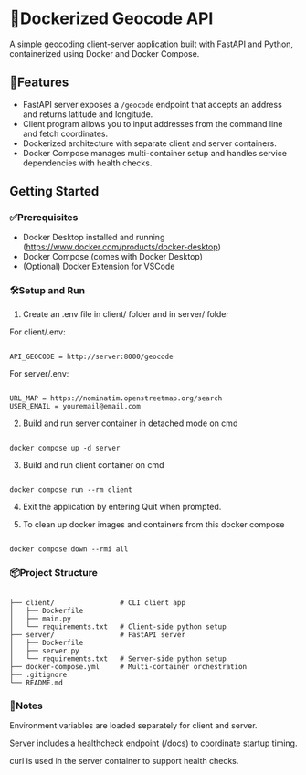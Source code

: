 # 🐳Dockerized Geocode API

A simple geocoding client-server application built with FastAPI and Python, containerized using Docker and Docker Compose.

## 🚀Features

- FastAPI server exposes a `/geocode` endpoint that accepts an address and returns latitude and longitude.
- Client program allows you to input addresses from the command line and fetch coordinates.
- Dockerized architecture with separate client and server containers.
- Docker Compose manages multi-container setup and handles service dependencies with health checks.

## Getting Started

### ✅Prerequisites

- Docker Desktop installed and running (https://www.docker.com/products/docker-desktop)
- Docker Compose (comes with Docker Desktop)
- (Optional) Docker Extension for VSCode

### 🛠️Setup and Run

1. Create an .env file in client/ folder and in server/ folder

For client/.env:
<pre><code>
API_GEOCODE = http://server:8000/geocode
</code></pre>
For server/.env:
<pre><code>
URL_MAP = https://nominatim.openstreetmap.org/search
USER_EMAIL = youremail@email.com
</code></pre>

2. Build and run server container in detached mode on cmd
<pre><code>
docker compose up -d server
</code></pre>

3. Build and run client container on cmd
<pre><code>
docker compose run --rm client
</code></pre>

4. Exit the application by entering Quit when prompted.

5. To clean up docker images and containers from this docker compose
<pre><code>
docker compose down --rmi all
</code></pre>


### 📦Project Structure
<pre><code>
├── client/                # CLI client app
│   ├── Dockerfile
│   ├── main.py
│   └── requirements.txt   # Client-side python setup
├── server/                # FastAPI server
│   ├── Dockerfile
│   ├── server.py
│   └── requirements.txt   # Server-side python setup
├── docker-compose.yml     # Multi-container orchestration
├── .gitignore
└── README.md
</code></pre>


### 📝Notes
Environment variables are loaded separately for client and server.

Server includes a healthcheck endpoint (/docs) to coordinate startup timing.

curl is used in the server container to support health checks.